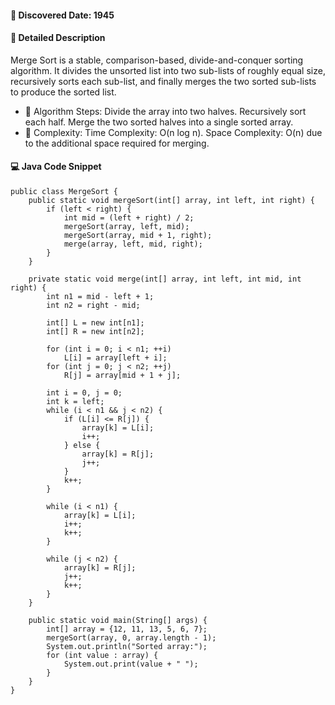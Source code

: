 #### 📅 Discovered Date: 1945
#### 📃 Detailed Description
Merge Sort is a stable, comparison-based, divide-and-conquer sorting algorithm. It divides the unsorted list into two sub-lists of roughly equal size, recursively sorts each sub-list, and finally merges the two sorted sub-lists to produce the sorted list.

* 🔹 Algorithm Steps:
Divide the array into two halves.
Recursively sort each half.
Merge the two sorted halves into a single sorted array.
* 🔹 Complexity:
Time Complexity: O(n log n).
Space Complexity: O(n) due to the additional space required for merging.

#### 💻 Java Code Snippet

```
public class MergeSort {
    public static void mergeSort(int[] array, int left, int right) {
        if (left < right) {
            int mid = (left + right) / 2;
            mergeSort(array, left, mid);
            mergeSort(array, mid + 1, right);
            merge(array, left, mid, right);
        }
    }

    private static void merge(int[] array, int left, int mid, int right) {
        int n1 = mid - left + 1;
        int n2 = right - mid;

        int[] L = new int[n1];
        int[] R = new int[n2];

        for (int i = 0; i < n1; ++i)
            L[i] = array[left + i];
        for (int j = 0; j < n2; ++j)
            R[j] = array[mid + 1 + j];

        int i = 0, j = 0;
        int k = left;
        while (i < n1 && j < n2) {
            if (L[i] <= R[j]) {
                array[k] = L[i];
                i++;
            } else {
                array[k] = R[j];
                j++;
            }
            k++;
        }

        while (i < n1) {
            array[k] = L[i];
            i++;
            k++;
        }

        while (j < n2) {
            array[k] = R[j];
            j++;
            k++;
        }
    }

    public static void main(String[] args) {
        int[] array = {12, 11, 13, 5, 6, 7};
        mergeSort(array, 0, array.length - 1);
        System.out.println("Sorted array:");
        for (int value : array) {
            System.out.print(value + " ");
        }
    }
}
